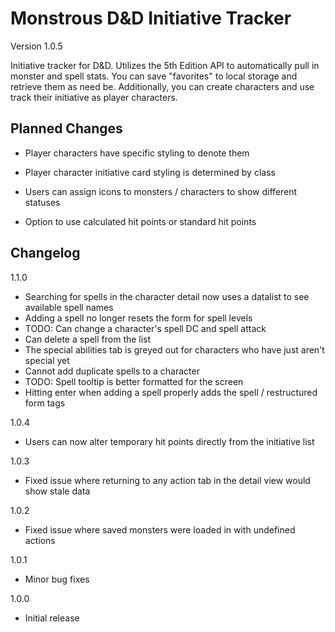 # Monstrous D&D Initiative Tracker

Version 1.0.5

Initiative tracker for D&D. Utilizes the 5th Edition API to automatically pull in monster and spell stats. You can save "favorites" to local storage and retrieve them as need be. Additionally, you can create characters and use track their initiative as player characters.

## Planned Changes

- Player characters have specific styling to denote them

- Player character initiative card styling is determined by class

- Users can assign icons to monsters / characters to show different statuses

- Option to use calculated hit points or standard hit points

## Changelog

1.1.0
- Searching for spells in the character detail now uses a datalist to see available spell names
- Adding a spell no longer resets the form for spell levels
- TODO: Can change a character's spell DC and spell attack
- Can delete a spell from the list
- The special abilities tab is greyed out for characters who have just aren't special yet
- Cannot add duplicate spells to a character
- TODO: Spell tooltip is better formatted for the screen
- Hitting enter when adding a spell properly adds the spell / restructured form tags

1.0.4
- Users can now alter temporary hit points directly from the initiative list

1.0.3
- Fixed issue where returning to any action tab in the detail view would show stale data

1.0.2
- Fixed issue where saved monsters were loaded in with undefined actions

1.0.1
- Minor bug fixes

1.0.0
- Initial release
